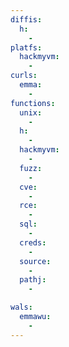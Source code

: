 ```yaml
---
diffis:
  h:
    -
platfs:
  hackmyvm:
    -
curls:
  emma:
    -
functions:
  unix:
    -
  h:
    -
  hackmyvm:
    -
  fuzz:
    -
  cve:
    -
  rce:
    -
  sql:
    -
  creds:
    -
  source:
    -
  pathj:
    -

wals:
  emmawu:
    -
---
```

